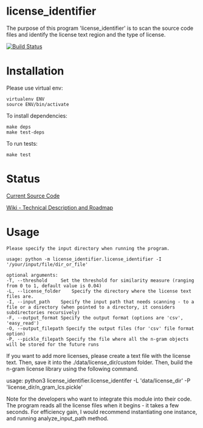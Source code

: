 license_identifier
===

The purpose of this program 'license_identifier' is to scan the source code files and
identify the license text region and the type of license.

[![Build Status](https://jenkins.open.qualcomm.com/buildStatus/icon?job=license_identifier)](https://jenkins.open.qualcomm.com/job/license_identifier/)

Installation
===

Please use virtual env:
```
virtualenv ENV
source ENV/bin/activate
```

To install dependencies:
```
make deps
make test-deps
```

To run tests:

```
make test
```

Status
===

[Current Source Code](https://github.qualcomm.com/phshin/license_identifier)

[Wiki - Technical Description and Roadmap](http://qosp-wiki.qualcomm.com/wiki/OS_License_Identification)


Usage
===

```
Please specify the input directory when running the program.

usage: python -m license_identifier.license_identifier -I '/your/input/file/dir_or_file'

optional arguments:
-T, --threshold     Set the threshold for similarity measure (ranging from 0 to 1, default value is 0.04)
-L, --license_folder    Specify the directory where the license text files are.
-I, --input_path    Specify the input path that needs scanning - to a file or a directory (when pointed to a directory, it considers subdirectories recursively)
-F, --output_format Specify the output format (options are 'csv', 'easy_read')
-O, --output_filepath Specify the output files (for 'csv' file format option)
-P, --pickle_filepath Specify the file where all the n-gram objects will be stored for the future runs
```

If you want to add more licenses, please create a text file with the license text.
Then, save it into the ./data/license_dir/custom folder.
Then, build the n-gram license library using the following command.

usage: python3 license_identifier.license_identifer -L 'data/license_dir' -P 'license_dir/n_gram_lcs.pickle'


Note for the developers who want to integrate this module into their code.
The program reads all the license files when it begins - it takes a few seconds.  For efficiency gain,
I would recommend instantiating one instance, and running analyze_input_path method.
